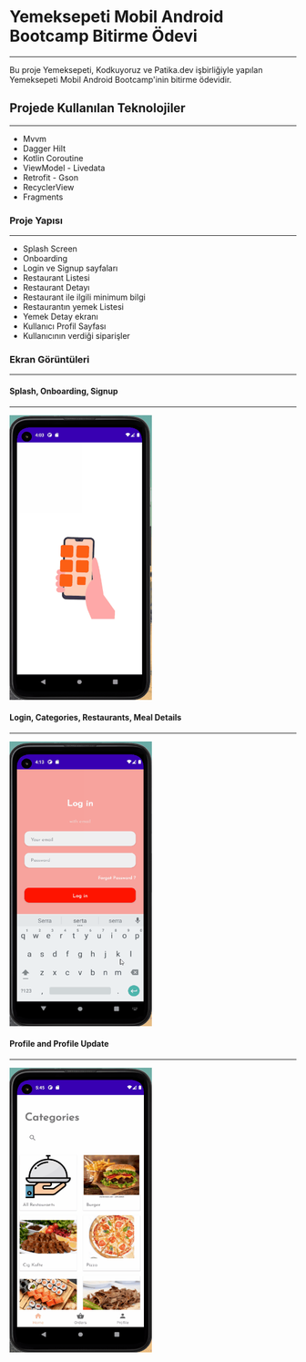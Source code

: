 # Yemeksepeti Mobil Android Bootcamp Bitirme Ödevi
------

Bu proje Yemeksepeti, Kodkuyoruz ve Patika.dev işbirliğiyle yapılan Yemeksepeti Mobil Android Bootcamp'inin bitirme ödevidir. 

## Projede Kullanılan Teknolojiler 
------
- Mvvm
- Dagger Hilt
- Kotlin Coroutine
- ViewModel - Livedata
- Retrofit - Gson
- RecyclerView
- Fragments

### Proje Yapısı
------
- Splash Screen
- Onboarding
- Login ve Signup sayfaları
- Restaurant Listesi
- Restaurant Detayı
- Restaurant ile ilgili minimum bilgi
- Restaurantın yemek Listesi
- Yemek Detay ekranı
- Kullanıcı Profil Sayfası
- Kullanıcının verdiği siparişler

### Ekran Görüntüleri
-----

#### Splash, Onboarding, Signup
-----

<img src="./screenshots/SplashOnboardingAuth.gif" height="500px" width="250px"/>

#### Login, Categories, Restaurants, Meal Details
-----

<img src="./screenshots/LoginCategoryRestaurant.gif" height="500px" width="250px"/>

#### Profile and Profile Update
-----

<img src="./screenshots/ProfileUpdate.gif" height="500px" width="250px"/>






